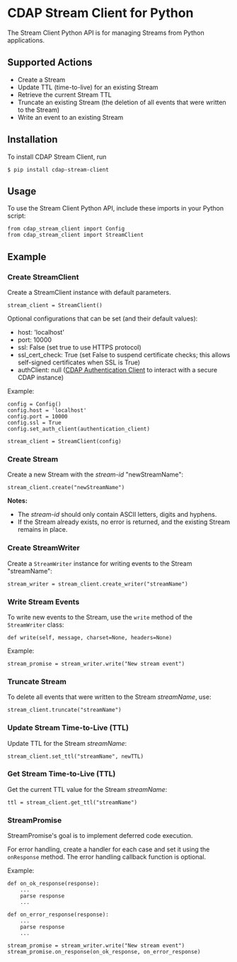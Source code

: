 # CDAP Stream Client for Python

The Stream Client Python API is for managing Streams from Python applications.

## Supported Actions

- Create a Stream
- Update TTL (time-to-live) for an existing Stream
- Retrieve the current Stream TTL
- Truncate an existing Stream (the deletion of all events that were written to the Stream)
- Write an event to an existing Stream


## Installation

To install CDAP Stream Client, run

    $ pip install cdap-stream-client


## Usage

To use the Stream Client Python API, include these imports in your Python script:

    from cdap_stream_client import Config
    from cdap_stream_client import StreamClient


## Example

### Create StreamClient

Create a StreamClient instance with default parameters.

    stream_client = StreamClient()

Optional configurations that can be set (and their default values):

- host: 'localhost'
- port: 10000
- ssl: False (set true to use HTTPS protocol)
- ssl_cert_check: True (set False to suspend certificate checks; this allows self-signed certificates when SSL is True)
- authClient: null ([CDAP Authentication Client](https://github.com/caskdata/cdap-clients/tree/develop/cdap-authentication-clients/python)
  to interact with a secure CDAP instance)

Example:

    config = Config()
    config.host = 'localhost'
    config.port = 10000
    config.ssl = True
    config.set_auth_client(authentication_client)

    stream_client = StreamClient(config)


### Create Stream

Create a new Stream with the *stream-id* "newStreamName":

    stream_client.create("newStreamName")

**Notes:**

- The *stream-id* should only contain ASCII letters, digits and hyphens.
- If the Stream already exists, no error is returned, and the existing Stream remains in place.

### Create StreamWriter

Create a ```StreamWriter``` instance for writing events to the Stream "streamName":

    stream_writer = stream_client.create_writer("streamName")

### Write Stream Events
To write new events to the Stream, use the ```write``` method of the ```StreamWriter``` class:

    def write(self, message, charset=None, headers=None)

Example:

    stream_promise = stream_writer.write("New stream event")

### Truncate Stream

To delete all events that were written to the Stream *streamName*, use:

    stream_client.truncate("streamName")

### Update Stream Time-to-Live (TTL)

Update TTL for the Stream *streamName*:

    stream_client.set_ttl("streamName", newTTL)

### Get Stream Time-to-Live (TTL)

Get the current TTL value for the Stream *streamName*:

    ttl = stream_client.get_ttl("streamName")

### StreamPromise

StreamPromise's goal is to implement deferred code execution.

For error handling, create a handler for each case and set it using the ```onResponse``` method. The error handling callback function is optional.

Example:

    def on_ok_response(response):
        ...
        parse response
        ...

    def on_error_response(response):
        ...
        parse response
        ...

    stream_promise = stream_writer.write("New stream event")
    stream_promise.on_response(on_ok_response, on_error_response)
